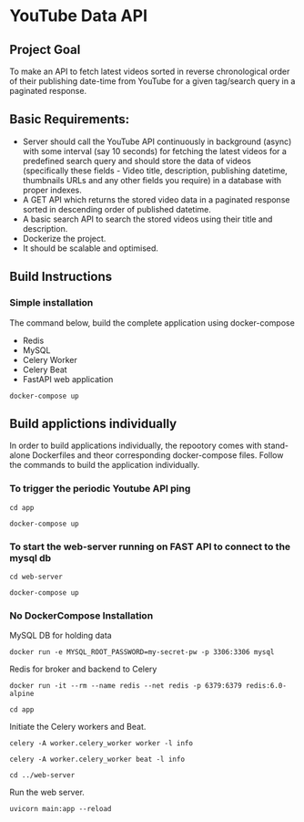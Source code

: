 # YouTube Data API

## Project Goal

To make an API to fetch latest videos sorted in reverse chronological order of their publishing date-time from YouTube for a given tag/search query in a paginated response.

## Basic Requirements:

- Server should call the YouTube API continuously in background (async) with some interval (say 10 seconds) for fetching the latest videos for a predefined search query and should store the data of videos (specifically these fields - Video title, description, publishing datetime, thumbnails URLs and any other fields you require) in a database with proper indexes.
- A GET API which returns the stored video data in a paginated response sorted in descending order of published datetime.
- A basic search API to search the stored videos using their title and description.
- Dockerize the project.
- It should be scalable and optimised.
## Build Instructions
### Simple installation
The command below, build the complete application using docker-compose
* Redis
* MySQL
* Celery Worker
* Celery Beat
* FastAPI web application
```
docker-compose up
```
## Build applictions individually
In order to build applications individually, the repootory comes with stand-alone Dockerfiles and theor corresponding docker-compose files. Follow the commands to build the application individually.
### To trigger the periodic Youtube API ping
```
cd app
```
```
docker-compose up
```
### To start the web-server running on FAST API to connect to the mysql db
```
cd web-server
```
```
docker-compose up
```
### No DockerCompose Installation
MySQL DB for holding data
```
docker run -e MYSQL_ROOT_PASSWORD=my-secret-pw -p 3306:3306 mysql
```
Redis for broker and backend to Celery
```
docker run -it --rm --name redis --net redis -p 6379:6379 redis:6.0-alpine
```
```
cd app
```
Initiate the Celery workers and Beat.
```
celery -A worker.celery_worker worker -l info
```
```
celery -A worker.celery_worker beat -l info
```
```
cd ../web-server
```
Run the web server.
```
uvicorn main:app --reload
```
